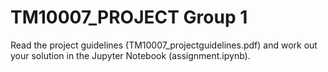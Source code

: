 # TM10007_PROJECT Group 1

Read the project guidelines (TM10007_projectguidelines.pdf) and work out your solution in the Jupyter Notebook (assignment.ipynb).
